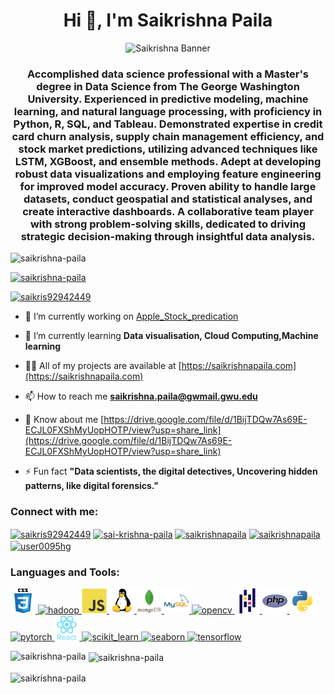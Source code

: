 <h1 align="center">Hi 👋, I'm Saikrishna Paila</h1>

<p align="center">
  <img src="https://github.com/Saikrishna-Paila/Saikrishna-Paila/blob/main/Saikrishna_Banner1.png" alt="Saikrishna Banner" />
</p>

<h3 align="center">Accomplished data science professional with a Master's degree in Data Science from The George Washington University. Experienced in predictive modeling, machine learning, and natural language processing, with proficiency in Python, R, SQL, and Tableau. Demonstrated expertise in credit card churn analysis, supply chain management efficiency, and stock market predictions, utilizing advanced techniques like LSTM, XGBoost, and ensemble methods. Adept at developing robust data visualizations and employing feature engineering for improved model accuracy. Proven ability to handle large datasets, conduct geospatial and statistical analyses, and create interactive dashboards. A collaborative team player with strong problem-solving skills, dedicated to driving strategic decision-making through insightful data analysis.</h3>



<p align="left"> <img src="https://komarev.com/ghpvc/?username=saikrishna-paila&label=Profile%20views&color=0e75b6&style=flat" alt="saikrishna-paila" /> </p>

<p align="left"> <a href="https://github.com/ryo-ma/github-profile-trophy"><img src="https://github-profile-trophy.vercel.app/?username=saikrishna-paila" alt="saikrishna-paila" /></a> </p>

<p align="left"> <a href="https://twitter.com/saikris92942449" target="blank"><img src="https://img.shields.io/twitter/follow/saikris92942449?logo=twitter&style=for-the-badge" alt="saikris92942449" /></a> </p>

- 🔭 I’m currently working on [Apple_Stock_predication](https://github.com/Saikrishna-Paila/Apple_stock_predication_using_LSTM-GRU-ARIMA)

- 🌱 I’m currently learning **Data visualisation, Cloud Computing,Machine learning**

- 👨‍💻 All of my projects are available at [https://saikrishnapaila.com](https://saikrishnapaila.com)

- 📫 How to reach me **saikrishna.paila@gwmail.gwu.edu**

- 📄 Know about me [https://drive.google.com/file/d/1BijTDQw7As69E-ECJL0FXShMyUopHOTP/view?usp=share_link](https://drive.google.com/file/d/1BijTDQw7As69E-ECJL0FXShMyUopHOTP/view?usp=share_link)

- ⚡ Fun fact **"Data scientists, the digital detectives, Uncovering hidden patterns, like digital forensics."**

<h3 align="left">Connect with me:</h3>
<p align="left">
<a href="https://twitter.com/saikris92942449" target="blank"><img align="center" src="https://raw.githubusercontent.com/rahuldkjain/github-profile-readme-generator/master/src/images/icons/Social/twitter.svg" alt="saikris92942449" height="30" width="40" /></a>
<a href="https://linkedin.com/in/sai-krishna-paila" target="blank"><img align="center" src="https://raw.githubusercontent.com/rahuldkjain/github-profile-readme-generator/master/src/images/icons/Social/linked-in-alt.svg" alt="sai-krishna-paila" height="30" width="40" /></a>
<a href="https://kaggle.com/saikrishnapaila" target="blank"><img align="center" src="https://raw.githubusercontent.com/rahuldkjain/github-profile-readme-generator/master/src/images/icons/Social/kaggle.svg" alt="saikrishnapaila" height="30" width="40" /></a>
<a href="https://instagram.com/saikrishnapaila" target="blank"><img align="center" src="https://raw.githubusercontent.com/rahuldkjain/github-profile-readme-generator/master/src/images/icons/Social/instagram.svg" alt="saikrishnapaila" height="30" width="40" /></a>
<a href="https://www.leetcode.com/user0095hg" target="blank"><img align="center" src="https://raw.githubusercontent.com/rahuldkjain/github-profile-readme-generator/master/src/images/icons/Social/leet-code.svg" alt="user0095hg" height="30" width="40" /></a>
</p>

<h3 align="left">Languages and Tools:</h3>
<p align="left"> 
<a href="https://www.w3schools.com/css/" target="_blank" rel="noreferrer"> <img src="https://raw.githubusercontent.com/devicons/devicon/master/icons/css3/css3-original-wordmark.svg" alt="css3" width="40" height="40"/> </a> 
<a href="https://hadoop.apache.org/" target="_blank" rel="noreferrer"> <img src="https://www.vectorlogo.zone/logos/apache_hadoop/apache_hadoop-icon.svg" alt="hadoop" width="40" height="40"/> </a> 
<a href="https://developer.mozilla.org/en-US/docs/Web/JavaScript" target="_blank" rel="noreferrer"> <img src="https://raw.githubusercontent.com/devicons/devicon/master/icons/javascript/javascript-original.svg" alt="javascript" width="40" height="40"/> </a> 
<a href="https://www.linux.org/" target="_blank" rel="noreferrer"> <img src="https://raw.githubusercontent.com/devicons/devicon/master/icons/linux/linux-original.svg" alt="linux" width="40" height="40"/> </a> 
<a href="https://www.mongodb.com/" target="_blank" rel="noreferrer"> <img src="https://raw.githubusercontent.com/devicons/devicon/master/icons/mongodb/mongodb-original-wordmark.svg" alt="mongodb" width="40" height="40"/> </a> 
<a href="https://www.mysql.com/" target="_blank" rel="noreferrer"> <img src="https://raw.githubusercontent.com/devicons/devicon/master/icons/mysql/mysql-original-wordmark.svg" alt="mysql" width="40" height="40"/> </a> 
<a href="https://opencv.org/" target="_blank" rel="noreferrer"> <img src="https://www.vectorlogo.zone/logos/opencv/opencv-icon.svg" alt="opencv" width="40" height="40"/> </a> 
<a href="https://pandas.pydata.org/" target="_blank" rel="noreferrer"> <img src="https://raw.githubusercontent.com/devicons/devicon/2ae2a900d2f041da66e950e4d48052658d850630/icons/pandas/pandas-original.svg" alt="pandas" width="40" height="40"/> </a> 
<a href="https://www.php.net" target="_blank" rel="noreferrer"> <img src="https://raw.githubusercontent.com/devicons/devicon/master/icons/php/php-original.svg" alt="php" width="40" height="40"/> </a> 
<a href="https://www.python.org" target="_blank" rel="noreferrer"> <img src="https://raw.githubusercontent.com/devicons/devicon/master/icons/python/python-original.svg" alt="python" width="40" height="40"/> </a> 
<a href="https://pytorch.org/" target="_blank" rel="noreferrer"> <img src="https://www.vectorlogo.zone/logos/pytorch/pytorch-icon.svg" alt="pytorch" width="40" height="40"/> </a> 
<a href="https://reactjs.org/" target="_blank" rel="noreferrer"> <img src="https://raw.githubusercontent.com/devicons/devicon/master/icons/react/react-original-wordmark.svg" alt="react" width="40" height="40"/> </a> 
<a href="https://scikit-learn.org/" target="_blank" rel="noreferrer"> <img src="https://upload.wikimedia.org/wikipedia/commons/0/05/Scikit_learn_logo_small.svg" alt="scikit_learn" width="40" height="40"/> </a> 
<a href="https://seaborn.pydata.org/" target="_blank" rel="noreferrer"> <img src="https://seaborn.pydata.org/_images/logo-mark-lightbg.svg" alt="seaborn" width="40" height="40"/> </a> 
<a href="https://www.tensorflow.org" target="_blank" rel="noreferrer"> <img src="https://www.vectorlogo.zone/logos/tensorflow/tensorflow-icon.svg" alt="tensorflow" width="40" height="40"/> </a> 
</p>

<p><img align="left" src="https://github-readme-stats.vercel.app/api/top-langs?username=saikrishna-paila&show_icons=true&locale=en&layout=compact" alt="saikrishna-paila" /></p>

<p>&nbsp;<img align="center" src="https://github-readme-stats.vercel.app/api?username=saikrishna-paila&show_icons=true&locale=en" alt="saikrishna-paila" /></p>

<p><img align="center" src="https://github-readme-streak-stats.herokuapp.com/?user=saikrishna-paila&" alt="saikrishna-paila" /></p>
